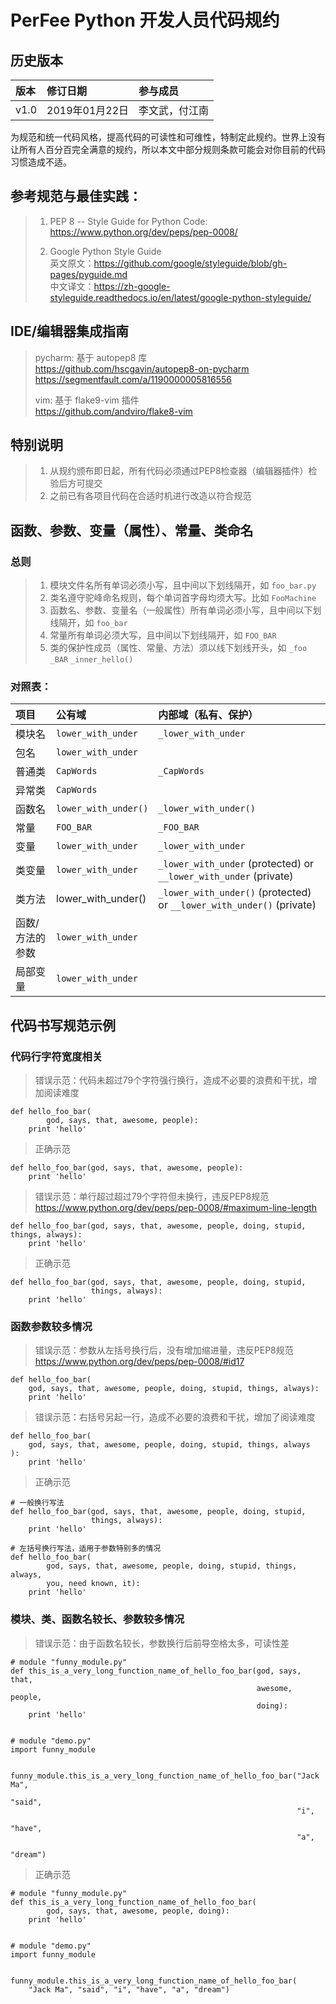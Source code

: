 # PerFee Python 开发人员代码规约

## 历史版本

| 版本 | 修订日期 | 参与成员 |
| :-- | :-- | :-- |
| v1.0 | 2019年01月22日 | 李文武，付江南 |

为规范和统一代码风格，提高代码的可读性和可维性，特制定此规约。世界上没有让所有人百分百完全满意的规约，所以本文中部分规则条款可能会对你目前的代码习惯造成不适。

## 参考规范与最佳实践：
> 1. PEP 8 -- Style Guide for Python Code:  
> https://www.python.org/dev/peps/pep-0008/  
> 
> 2. Google Python Style Guide  
> 英文原文：https://github.com/google/styleguide/blob/gh-pages/pyguide.md  
> 中文译文：https://zh-google-styleguide.readthedocs.io/en/latest/google-python-styleguide/

## IDE/编辑器集成指南
> pycharm: 基于 autopep8 库  
> https://github.com/hscgavin/autopep8-on-pycharm  
> https://segmentfault.com/a/1190000005816556  
>
> vim: 基于 flake9-vim 插件  
> https://github.com/andviro/flake8-vim

## 特别说明
> 1. 从规约颁布即日起，所有代码必须通过PEP8检查器（编辑器插件）检验后方可提交
> 2. 之前已有各项目代码在合适时机进行改造以符合规范

## 函数、参数、变量（属性）、常量、类命名
### 总则
> 1. 模块文件名所有单词必须小写，且中间以下划线隔开，如 ```foo_bar.py```
> 2. 类名遵守驼峰命名规则，每个单词首字母均须大写。比如 ```FooMachine```
> 3. 函数名、参数、变量名（一般属性）所有单词必须小写，且中间以下划线隔开，如 ```foo_bar```
> 4. 常量所有单词必须大写，且中间以下划线隔开，如 ```FOO_BAR```
> 5. 类的保护性成员（属性、常量、方法）须以线下划线开头，如 ```_foo``` ```_BAR``` ```_inner_hello()```

### 对照表：

| 项目 | 公有域 | 内部域（私有、保护） |
| :-- | :-- | :-- |
| 模块名 | ```lower_with_under``` | ```_lower_with_under``` |
| 包名 | ```lower_with_under``` | |
| 普通类 | ```CapWords``` | ```_CapWords``` |
| 异常类 | ```CapWords``` | |
| 函数名 | ```lower_with_under()``` | ```_lower_with_under()``` |
| 常量 | ```FOO_BAR``` | ```_FOO_BAR``` |
| 变量 | ```lower_with_under``` | ```_lower_with_under``` |
| 类变量 | ```lower_with_under``` | ```_lower_with_under``` (protected) or ```__lower_with_under``` (private) |
| 类方法 | lower_with_under() | ```_lower_with_under()``` (protected) or ```__lower_with_under()``` (private) |
| 函数/方法的参数 | ```lower_with_under``` | |
| 局部变量 | ```lower_with_under``` | |

## 代码书写规范示例

### 代码行字符宽度相关
> 错误示范：代码未超过79个字符强行换行，造成不必要的浪费和干扰，增加阅读难度

```
def hello_foo_bar(
        god, says, that, awesome, people):
    print 'hello'

```

> 正确示范

```
def hello_foo_bar(god, says, that, awesome, people):
    print 'hello'
```

> 错误示范：单行超过超过79个字符但未换行，违反PEP8规范  
> https://www.python.org/dev/peps/pep-0008/#maximum-line-length

```
def hello_foo_bar(god, says, that, awesome, people, doing, stupid, things, always):
    print 'hello'
```

> 正确示范

```
def hello_foo_bar(god, says, that, awesome, people, doing, stupid,
                  things, always):
    print 'hello'
```


### 函数参数较多情况

> 错误示范：参数从左括号换行后，没有增加缩进量，违反PEP8规范  
> https://www.python.org/dev/peps/pep-0008/#id17

```
def hello_foo_bar(
    god, says, that, awesome, people, doing, stupid, things, always):
    print 'hello'
```

> 错误示范：右括号另起一行，造成不必要的浪费和干扰，增加了阅读难度

```
def hello_foo_bar(
    god, says, that, awesome, people, doing, stupid, things, always
):
    print 'hello'
```

> 正确示范

```
# 一般换行写法
def hello_foo_bar(god, says, that, awesome, people, doing, stupid,
                  things, always):
    print 'hello'
                      
# 左括号换行写法，适用于参数特别多的情况
def hello_foo_bar(
        god, says, that, awesome, people, doing, stupid, things, always,
        you, need known, it):
    print 'hello'
```

### 模块、类、函数名较长、参数较多情况

> 错误示范：由于函数名较长，参数换行后前导空格太多，可读性差

```
# module "funny_module.py"
def this_is_a_very_long_function_name_of_hello_foo_bar(god, says, that,
                                                       awesome, people,
                                                       doing):
    print 'hello'


# module "demo.py"
import funny_module


funny_module.this_is_a_very_long_function_name_of_hello_foo_bar("Jack Ma",
                                                                "said",
                                                                "i",
                                                                "have",
                                                                "a",
                                                                "dream")
```

> 正确示范

```
# module "funny_module.py"
def this_is_a_very_long_function_name_of_hello_foo_bar(
        god, says, that, awesome, people, doing):
    print 'hello'


# module "demo.py"
import funny_module


funny_module.this_is_a_very_long_function_name_of_hello_foo_bar(
    "Jack Ma", "said", "i", "have", "a", "dream")
```
